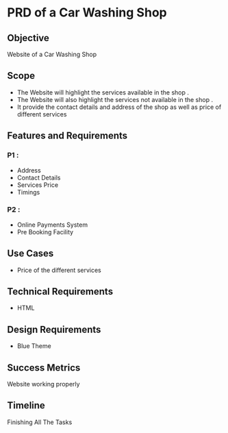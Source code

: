 # PRD of a Car Washing Shop

## Objective 

Website of a Car Washing Shop 

## Scope 

- The Website will highlight the services available in the shop .
- The Website will also highlight the services not available in the shop .
- It provide the contact details and address of the shop as well as  price of different services 

## Features and Requirements 

### P1 :

- Address 
- Contact Details 
- Services Price 
- Timings 

### P2 :

- Online Payments System
- Pre Booking Facility

## Use Cases 

- Price of the different services 

## Technical Requirements 

- HTML

## Design Requirements 

- Blue Theme 

## Success Metrics 

Website working properly 

## Timeline 

Finishing All The Tasks
